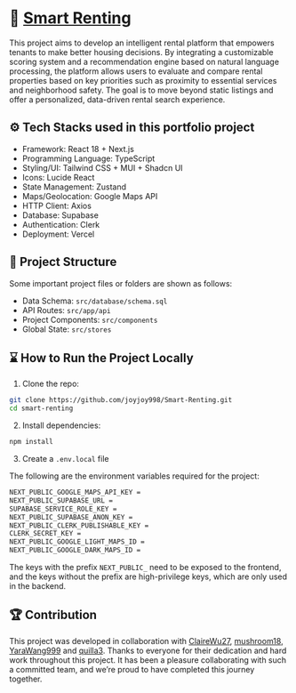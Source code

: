 # 🏡 [Smart Renting](https://www.smartrenting.studio/)

This project aims to develop an intelligent rental platform that empowers tenants to make better housing decisions. By integrating a customizable scoring system and a recommendation engine based on natural language processing, the platform allows users to evaluate and compare rental properties based on key priorities such as proximity to essential services and neighborhood safety. The goal is to move beyond static listings and offer a personalized, data-driven rental search experience.

## ⚙️ Tech Stacks used in this portfolio project

<ul>
<li>Framework: React 18 + Next.js</li>
<li>Programming Language: TypeScript</li>
<li>Styling/UI: Tailwind CSS + MUI + Shadcn UI</li>
<li>Icons: Lucide React</li>
<li>State Management: Zustand</li>
<li>Maps/Geolocation: Google Maps API</li>
<li>HTTP Client: Axios</li>
<li>Database: Supabase</li>
<li>Authentication: Clerk</li>
<li>Deployment: Vercel</li>
</ul>

## 📂 Project Structure

Some important project files or folders are shown as follows:

- Data Schema: `src/database/schema.sql`
- API Routes: `src/app/api`
- Project Components: `src/components`
- Global State: `src/stores`

## ⌛️ How to Run the Project Locally

1. Clone the repo:

```bash
git clone https://github.com/joyjoy998/Smart-Renting.git
cd smart-renting
```

2. Install dependencies:

```bash
npm install
```

3. Create a `.env.local` file

The following are the environment variables required for the project:

```bash
NEXT_PUBLIC_GOOGLE_MAPS_API_KEY =
NEXT_PUBLIC_SUPABASE_URL =
SUPABASE_SERVICE_ROLE_KEY =
NEXT_PUBLIC_SUPABASE_ANON_KEY =
NEXT_PUBLIC_CLERK_PUBLISHABLE_KEY =
CLERK_SECRET_KEY =
NEXT_PUBLIC_GOOGLE_LIGHT_MAPS_ID =
NEXT_PUBLIC_GOOGLE_DARK_MAPS_ID =
```

The keys with the prefix `NEXT_PUBLIC_` need to be exposed to the frontend, and the keys without the prefix are high-privilege keys, which are only used in the backend.

## 🏆 Contribution

This project was developed in collaboration with [ClaireWu27](https://github.com/ClaireWu27), [mushroom18](https://github.com/mushroom18), [YaraWang999](https://github.com/YaraWang999) and [quilla3](https://github.com/quilla3).
Thanks to everyone for their dedication and hard work throughout this project. It has been a pleasure collaborating with such a committed team, and we’re proud to have completed this journey together.
